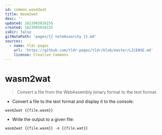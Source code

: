 ```yaml
---
id: common.wasm2wat
title: Wasm2wat
desc: ''
updated: 1623965016155
created: 1623965016155
isDir: false
gitNotePath: 'pages/{{ noteHiearchy }}.md'
sources:
  - name: tldr-pages
    url: 'https://github.com/tldr-pages/tldr/blob/master/LICENSE.md'
    license: Creative Commons
---
```

# wasm2wat

> Convert a file from the WebAssembly binary format to the text format.

- Convert a file to the text format and display it to the console:

`wasm2wat {{file.wasm}}`

- Write the output to a given file:

`wasm2wat {{file.wasm}} -o {{file.wat}}`

